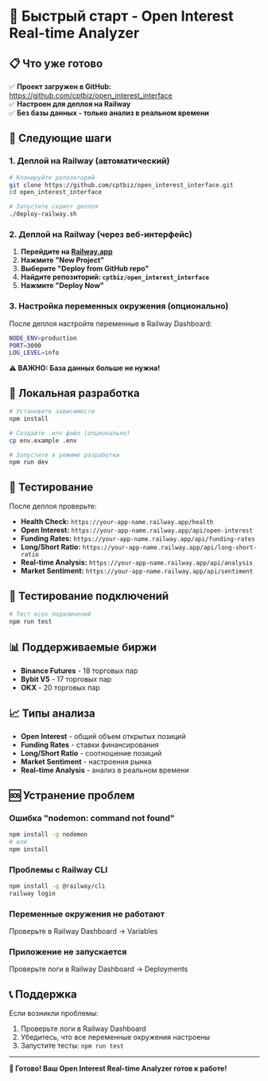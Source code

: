 # 🚀 Быстрый старт - Open Interest Real-time Analyzer

## 📋 Что уже готово

✅ **Проект загружен в GitHub:** https://github.com/cptbiz/open_interest_interface  
✅ **Настроен для деплоя на Railway**  
✅ **Без базы данных - только анализ в реальном времени**  

## 🎯 Следующие шаги

### 1. Деплой на Railway (автоматический)

```bash
# Клонируйте репозиторий
git clone https://github.com/cptbiz/open_interest_interface.git
cd open_interest_interface

# Запустите скрипт деплоя
./deploy-railway.sh
```

### 2. Деплой на Railway (через веб-интерфейс)

1. **Перейдите на [Railway.app](https://railway.app)**
2. **Нажмите "New Project"**
3. **Выберите "Deploy from GitHub repo"**
4. **Найдите репозиторий: `cptbiz/open_interest_interface`**
5. **Нажмите "Deploy Now"**

### 3. Настройка переменных окружения (опционально)

После деплоя настройте переменные в Railway Dashboard:

```bash
NODE_ENV=production
PORT=3000
LOG_LEVEL=info
```

**⚠️ ВАЖНО: База данных больше не нужна!**

## 🔧 Локальная разработка

```bash
# Установите зависимости
npm install

# Создайте .env файл (опционально)
cp env.example .env

# Запустите в режиме разработки
npm run dev
```

## 📱 Тестирование

После деплоя проверьте:

- **Health Check:** `https://your-app-name.railway.app/health`
- **Open Interest:** `https://your-app-name.railway.app/api/open-interest`
- **Funding Rates:** `https://your-app-name.railway.app/api/funding-rates`
- **Long/Short Ratio:** `https://your-app-name.railway.app/api/long-short-ratio`
- **Real-time Analysis:** `https://your-app-name.railway.app/api/analysis`
- **Market Sentiment:** `https://your-app-name.railway.app/api/sentiment`

## 🧪 Тестирование подключений

```bash
# Тест всех подключений
npm run test
```

## 📊 Поддерживаемые биржи

- **Binance Futures** - 18 торговых пар
- **Bybit V5** - 17 торговых пар  
- **OKX** - 20 торговых пар

## 📈 Типы анализа

- **Open Interest** - общий объем открытых позиций
- **Funding Rates** - ставки финансирования
- **Long/Short Ratio** - соотношение позиций
- **Market Sentiment** - настроения рынка
- **Real-time Analysis** - анализ в реальном времени

## 🆘 Устранение проблем

### Ошибка "nodemon: command not found"
```bash
npm install -g nodemon
# или
npm install
```

### Проблемы с Railway CLI
```bash
npm install -g @railway/cli
railway login
```

### Переменные окружения не работают
Проверьте в Railway Dashboard → Variables

### Приложение не запускается
Проверьте логи в Railway Dashboard → Deployments

## 📞 Поддержка

Если возникли проблемы:
1. Проверьте логи в Railway Dashboard
2. Убедитесь, что все переменные окружения настроены
3. Запустите тесты: `npm run test`

---

**🎉 Готово! Ваш Open Interest Real-time Analyzer готов к работе!** 
